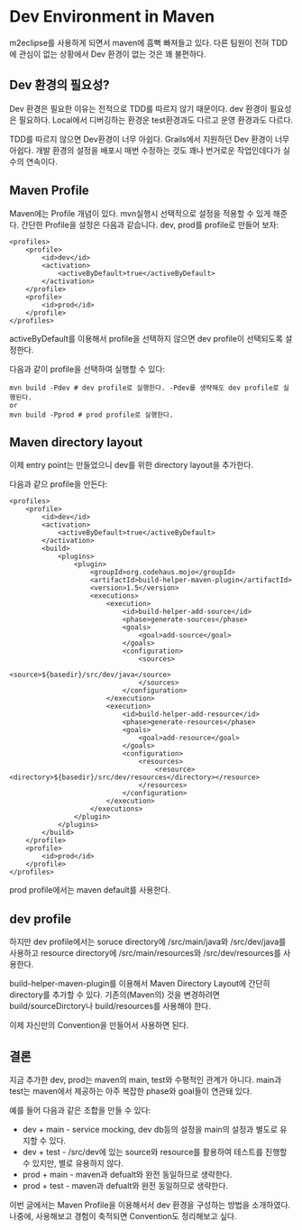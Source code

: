 # Dev Environment in Maven

m2eclipse를 사용하게 되면서 maven에 흠뻑 빠져들고 있다. 다른 팀원이 전혀 TDD에 관심이 없는 상황에서 Dev 환경이 없는 것은 꽤 불편하다.

## Dev 환경의 필요성?

Dev 환경은 필요한 이유는 전적으로 TDD를 따르지 않기 때문이다. dev 환경이 필요성은 필요하다. Local에서 디버깅하는 환경운 test환경과도 다르고 운영 환경과도 다르다.

TDD를 따르지 않으면 Dev환경이 너무 아쉽다. Grails에서 지원하던 Dev 환경이 너무 아쉽다. 개발 환경의 설정을 배포시 매번 수정하는 것도 꽤나 번거로운 작업인데다가 실수의 연속이다.

## Maven Profile

Maven에는 Profile 개념이 있다. mvn실행시 선택적으로 설정을 적용할 수 있게 해준다. 간단한 Profile을 설정은 다음과 같습니다. dev, prod를 profile로 만들어 보자:

    <profiles>
        <profile>
            <id>dev</id>
            <activation>
                <activeByDefault>true</activeByDefault>
            </activation>
        </profile>
        <profile>
            <id>prod</id>
        </profile>
    </profiles>

activeByDefault를 이용해서 profile을 선택하지 않으면 dev profile이 선택되도록 설정한다.

다음과 같이 profile을 선택하여 실행할 수 있다:

    mvn build -Pdev # dev profile로 실행한다. -Pdev를 생략해도 dev profile로 실행된다.
    or
    mvn build -Pprod # prod profile로 실행한다.

## Maven directory layout

이제 entry point는 만들었으니 dev를 위한 directory layout을 추가한다.

다음과 같으 profile을 만든다:

    <profiles>
        <profile>
            <id>dev</id>
            <activation>
                <activeByDefault>true</activeByDefault>
            </activation>
            <build>
                <plugins>
                    <plugin>
                        <groupId>org.codehaus.mojo</groupId>
                        <artifactId>build-helper-maven-plugin</artifactId>
                        <version>1.5</version>
                        <executions>
                            <execution>
                                <id>build-helper-add-source</id>
                                <phase>generate-sources</phase>
                                <goals>
                                    <goal>add-source</goal>
                                </goals>
                                <configuration>
                                    <sources>
                                        <source>${basedir}/src/dev/java</source>
                                    </sources>
                                </configuration>
                            </execution>
                            <execution>
                                <id>build-helper-add-resource</id>
                                <phase>generate-resources</phase>
                                <goals>
                                    <goal>add-resource</goal>
                                </goals>
                                <configuration>
                                    <resources>
                                        <resource><directory>${basedir}/src/dev/resources</directory></resource>
                                    </resources>
                                </configuration>
                            </execution>
                        </executions>
                    </plugin>
                </plugins>
            </build>
        </profile>
        <profile>
            <id>prod</id>
        </profile>
    </profiles>

prod profile에서는 maven default를 사용한다.

## dev profile

하지만 dev profile에서는 soruce directory에 /src/main/java와 /src/dev/java를 사용하고 resource directory에 /src/main/resources와 /src/dev/resources를 사용한다.

build-helper-maven-plugin를 이용해서 Maven Directory Layout에 간단히 directory를 추가할 수 있다. 기존의(Maven의) 것을 변경하려면 build/sourceDirctory나 build/resources를 사용해야 한다.

이제 자신만의 Convention을 만들어서 사용하면 된다.

## 결론

지금 추가한 dev, prod는 maven의 main, test와 수평적인 관계가 아니다. main과 test는 maven에서 제공하는 아주 복잡한 phase와 goal들이 연관돼 있다.

예를 들어 다음과 같은 조합을 만들 수 있다:

 * dev + main - service mocking, dev db등의 설정을 main의 설정과 별도로 유지할 수 있다.
 * dev + test - /src/dev에 있는 source와 resource를 활용하여 테스트를 진행할 수 있지만, 별로 유용하지 않다.
 * prod + main - maven과 defualt와 완전 동일하므로 생략한다.
 * prod + test - maven과 defualt와 완전 동일하므로 생략한다.

이번 글에서는 Maven Profile을 이용해서서 dev 환경을 구성하는 방법을 소개하였다. 나중에, 사용해보고 경험이 축적되면 Convention도 정리해보고 싶다.
